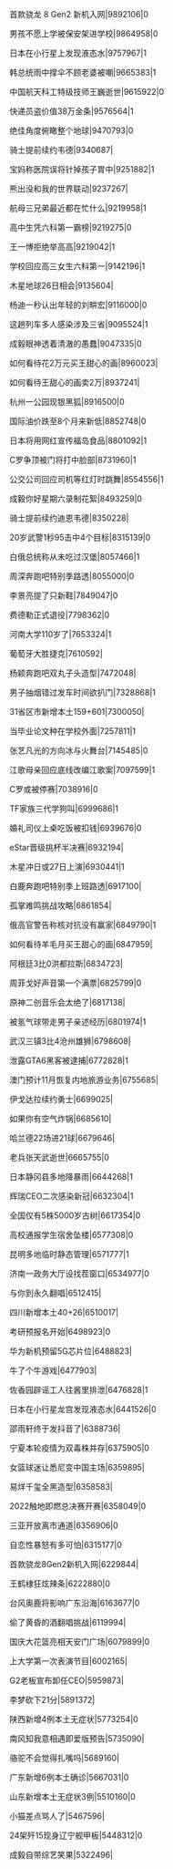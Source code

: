首款骁龙 8 Gen2 新机入网|9892106|0

男孩不愿上学被保安架进学校|9864958|0

日本在小行星上发现液态水|9757967|1

韩总统雨中撑伞不顾老婆被嘲|9665383|1

中国航天科工特级技师王巍逝世|9615922|0

快递员盗价值38万金条|9576564|1

绝佳角度俯瞰整个地球|9470793|0

骑士提前续约韦德|9340687|

宝妈称医院误将针掉孩子胃中|9251882|1

熊出没和我的世界联动|9237267|

航母三兄弟最近都在忙什么|9219958|1

高中生凭六科第一霸榜|9219275|0

王一博拒绝举高高|9219042|1

学校回应高三女生六科第一|9142196|1

木星地球26日相会|9135604|

杨迪一秒认出年轻的刘畊宏|9116000|0

这趟列车多人感染涉及三省|9095524|1

成毅眼神透着清澈的愚蠢|9047335|0

如何看待花2万元买王甜心的画|8960023|

如何看待王甜心的画卖2万|8937241|

杭州一公园现银黑狐|8916500|0

国际油价跌至8个月来新低|8852748|0

日本将用网红宣传福岛食品|8801092|1

C罗争顶被门将打中脸部|8731960|1

公交公司回应司机等红灯时跳舞|8554556|1

成毅你好星期六录制花絮|8493259|0

骑士提前续约迪恩韦德|8350228|

20岁武警1秒95击中4个目标|8315139|0

白俄总统称从未吃过汉堡|8057466|1

周深奔跑吧特别季路透|8055000|0

李景亮提了只新鞋|7849047|0

费德勒正式退役|7798362|0

河南大学110岁了|7653324|1

葡萄牙大胜捷克|7610592|

杨颖奔跑吧双丸子头造型|7472048|

男子抽烟错过发车时间欲扒门|7328868|1

31省区市新增本土159+601|7300050|

当毕业论文种在学校外面|7257811|1

张艺凡光的方向冰与火舞台|7145485|0

江歌母亲回应底线改编江歌案|7097599|1

C罗或被停赛|7038916|0

TF家族三代学狗叫|6999686|1

婚礼司仪上桌吃饭被扣钱|6939676|0

eStar晋级挑杯半决赛|6932194|

木星冲日或27日上演|6930441|1

白鹿奔跑吧特别季上班路透|6917100|

孤掌难鸣挑战攻略|6861854|

俄高官警告称核对抗没有赢家|6849790|1

如何看待羊毛月买王甜心的画|6847959|

阿根廷3比0洪都拉斯|6834723|

周菲戈好声音第一个满票|6825799|0

原神二创音乐会太绝了|6817138|

被氢气球带走男子亲述经历|6801974|1

武汉三镇3比4沧州雄狮|6798608|

泄露GTA6黑客被逮捕|6772828|1

澳门预计11月恢复内地旅游业务|6755685|

伊戈达拉续约勇士|6699025|

如果你有空气炸锅|6685610|

哈兰德22场进21球|6679646|

老兵张天武逝世|6665755|0

日本静冈县多地降暴雨|6644268|1

辉瑞CEO二次感染新冠|6632304|1

全国仅有5株5000岁古树|6617354|0

高校通报学生宿舍坠楼|6577308|0

昆明多地临时静态管理|6571777|1

济南一政务大厅设找茬窗口|6534977|0

与你到永久翻唱|6512415|

四川新增本土40+26|6510017|

考研预报名开始|6498923|0

华为新机预留5G芯片位|6488823|

牛了个牛游戏|6477903|

佐香园辟谣工人往酱里排泄|6476828|1

日本在小行星龙宫发现液态水|6441526|0

邵雨轩终于发抖音了|6388736|

宁夏本轮疫情为双毒株并存|6375905|0

女篮球迷让悉尼变中国主场|6359895|

易烊千玺全黑造型|6358583|

2022触地即燃总决赛开赛|6358049|0

三亚开放离市通道|6356906|0

自恋性暴怒有多可怕|6315177|0

首款骁龙8Gen2新机入网|6229844|

王鹤棣狂炫辣条|6222880|0

台风奥鹿将影响广东沿海|6163677|0

偷了黄昏的酒翻唱挑战|6119994|

国庆大花篮亮相天安门广场|6079899|0

上大学第一次表演节目|6002165|

G2老板宣布卸任CEO|5959873|

李梦砍下21分|5891372|

陕西新增4例本土无症状|5773254|0

南风知我意相遇即爱版预告|5735090|

骆驼不会觉得扎嘴吗|5689160|

广东新增6例本土确诊|5667031|0

山东新增本土无症状3例|5510160|0

小猫差点骂人了|5467596|

24架歼15现身辽宁舰甲板|5448312|0

成毅自带综艺笑果|5322496|

